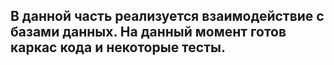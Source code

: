 В данной часть реализуется взаимодействие с базами данных.
На данный момент готов каркас кода и некоторые тесты.
-